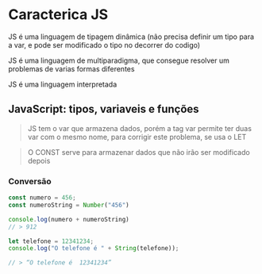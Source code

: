 
# Caracterica JS

JS é uma linguagem de tipagem dinâmica (não precisa definir um tipo para a var, e pode ser modificado o tipo no decorrer do codigo)

JS é uma linguagem de multiparadigma, que consegue resolver um problemas de varias formas diferentes

JS é uma linguagem interpretada

## JavaScript: tipos, variaveis e funções

> JS tem o var que armazena dados, porém a tag var permite ter duas var com o mesmo nome, para corrigir este problema, se usa o LET

> O CONST serve para armazenar dados que não irão ser modificado depois

### Conversão 

```js
const numero = 456;
const numeroString = Number("456")

console.log(numero + numeroString)
// > 912

let telefone = 12341234;
console.log("O telefone é " + String(telefone));  

// > “O telefone é  12341234”
```
